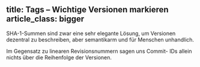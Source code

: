title: Tags – Wichtige Versionen markieren
article_class: bigger
---

SHA-1-Summen sind zwar eine sehr elegante Lösung, um Versionen
dezentral zu beschreiben, aber semantikarm und für Menschen unhandlich.

Im Gegensatz zu linearen Revisionsnummern sagen uns Commit-
IDs allein nichts über die Reihenfolge der Versionen.